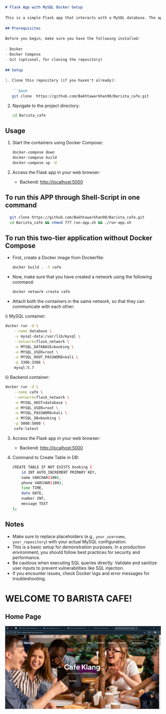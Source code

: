 ```markdown
# Flask App with MySQL Docker Setup

This is a simple Flask app that interacts with a MySQL database. The app allows users to submit booking information, which is then stored in the database.

## Prerequisites

Before you begin, make sure you have the following installed:

- Docker
- Docker Compose
- Git (optional, for cloning the repository)

## Setup

1. Clone this repository (if you haven't already):

   ```bash
   git clone  https://github.com/Bakhtawarkhan90/Barista_cafe.git 
   ```

2. Navigate to the project directory:

   ```bash
   cd Barista_cafe
   ```

## Usage

1. Start the containers using Docker Compose:

   ```bash
   docker-compose down
   docker-compose build
   docker-compose up -d
   ```

2. Access the Flask app in your web browser:

   - Backend: [http://localhost:5000](http://localhost:5000)

## To run this APP through Shell-Script in one command
 ```bash
   git clone https://github.com/Bakhtawarkhan90/Barista_cafe.git 
   cd Barista_cafe && chmod 777 run-app.sh && ./run-app.sh
   ```

## To run this two-tier application without Docker Compose

- First, create a Docker image from Dockerfile:

   ```bash
   docker build . -t cafe
   ```

- Now, make sure that you have created a network using the following command:

   ```bash
   docker network create cafe
   ```

- Attach both the containers in the same network, so that they can communicate with each other:

i) MySQL container:

   ```bash
   docker run -d \
       --name database \
       -v mysql-data:/var/lib/mysql \
       --network=flask_network \
       -e MYSQL_DATABASE=booking \
       -e MYSQL_USER=root \
       -e MYSQL_ROOT_PASSWORD=kali \
       -p 3306:3306 \
       mysql:5.7
   ```

ii) Backend container:

   ```bash
   docker run -d \
       --name cafe \
       --network=flask_network \
       -e MYSQL_HOST=database \
       -e MYSQL_USER=root \
       -e MYSQL_PASSWORD=kali \
       -e MYSQL_DB=booking \
       -p 5000:5000 \
       cafe:latest
   ```

3. Access the Flask app in your web browser:

   - Backend: [http://localhost:5000](http://localhost:5000)

4. Command to Create Table in DB:

   ```bash
   CREATE TABLE IF NOT EXISTS booking (
       id INT AUTO_INCREMENT PRIMARY KEY,
       name VARCHAR(100),
       phone VARCHAR(100),
       time TIME,
       date DATE,
       number INT,
       message TEXT
   );
   ```

## Notes

- Make sure to replace placeholders (e.g., `your_username`, `your_repository`) with your actual MySQL configuration.
- This is a basic setup for demonstration purposes. In a production environment, you should follow best practices for security and performance.
- Be cautious when executing SQL queries directly. Validate and sanitize user inputs to prevent vulnerabilities like SQL injection.
- If you encounter issues, check Docker logs and error messages for troubleshooting.

# WELCOME TO  BARISTA CAFE!

## Home Page
![Home Page](./Screenshot%202025-01-14%20131835.png)


